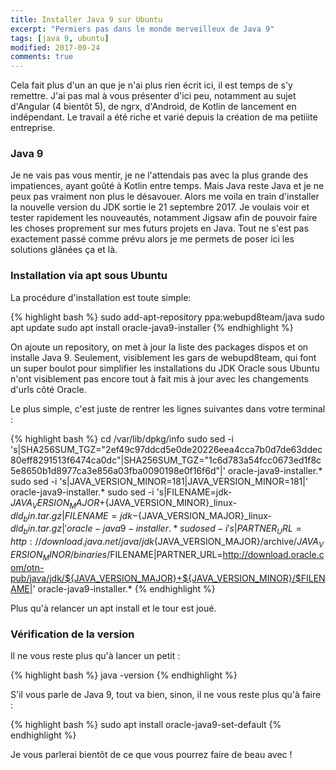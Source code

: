 ```yaml
---
title: Installer Java 9 sur Ubuntu
excerpt: "Permiers pas dans le monde merveilleux de Java 9"
tags: [java 9, ubuntu]
modified: 2017-09-24
comments: true
---
```


Cela fait plus d'un an que je n'ai plus rien écrit ici, il est temps de s'y remettre.
J'ai pas mal à vous présenter d'ici peu, notamment au sujet d'Angular (4 bientôt 5), de ngrx, d'Android, de Kotlin de lancement en indépendant. Le travail a été riche et varié depuis la création de ma petiiite entreprise.

### Java 9

Je ne vais pas vous mentir, je ne l'attendais pas avec la plus grande des impatiences, ayant goûté à Kotlin entre temps. Mais Java reste Java et je ne peux pas vraiment non plus le désavouer. Alors me voila en train d'installer la nouvelle version du JDK sortie le 21 septembre 2017. Je voulais voir et tester rapidement les nouveautés, notamment Jigsaw afin de pouvoir faire les choses proprement sur mes futurs projets en Java.
Tout ne s'est pas exactement passé comme prévu alors je me permets de poser ici les solutions glânées ça et là.

### Installation via apt sous Ubuntu

La procédure d'installation est toute simple:

{% highlight bash %}
sudo add-apt-repository ppa:webupd8team/java
sudo apt update
sudo apt install oracle-java9-installer
{% endhighlight %}

On ajoute un repository, on met à jour la liste des packages dispos et on installe Java 9.
Seulement, visiblement les gars de webupd8team, qui font un super boulot pour simplifier les installations du JDK Oracle sous Ubuntu n'ont visiblement pas encore tout à fait mis à jour avec les changements d'urls côté Oracle.

Le plus simple, c'est juste de rentrer les lignes suivantes dans votre terminal :

{% highlight bash %}
cd /var/lib/dpkg/info
sudo sed -i 's|SHA256SUM_TGZ="2ef49c97ddcd5e0de20226eea4cca7b0d7de63ddec80eff8291513f6474ca0dc"|SHA256SUM_TGZ="1c6d783a54fcc0673ed1f8c5e8650b1d8977ca3e856a03fba0090198e0f16f6d"|' oracle-java9-installer.*
sudo sed -i 's|JAVA_VERSION_MINOR=181|JAVA_VERSION_MINOR=181|' oracle-java9-installer.*
sudo sed -i 's|FILENAME=jdk-${JAVA_VERSION_MAJOR}+${JAVA_VERSION_MINOR}_linux-${dld}_bin.tar.gz|FILENAME=jdk-${JAVA_VERSION_MAJOR}_linux-${dld}_bin.tar.gz|' oracle-java9-installer.*
sudo sed -i 's|PARTNER_URL=http://download.java.net/java/jdk${JAVA_VERSION_MAJOR}/archive/${JAVA_VERSION_MINOR}/binaries/$FILENAME|PARTNER_URL=http://download.oracle.com/otn-pub/java/jdk/${JAVA_VERSION_MAJOR}+${JAVA_VERSION_MINOR}/$FILENAME|' oracle-java9-installer.*
{% endhighlight %}

Plus qu'à relancer un apt install et le tour est joué.

### Vérification de la version

Il ne vous reste plus qu'à lancer un petit :

{% highlight bash %}
java -version
{% endhighlight %}

S'il vous parle de Java 9, tout va bien, sinon, il ne vous reste plus qu'à faire :

{% highlight bash %}
sudo apt install oracle-java9-set-default
{% endhighlight %}

Je vous parlerai bientôt de ce que vous pourrez faire de beau avec !
